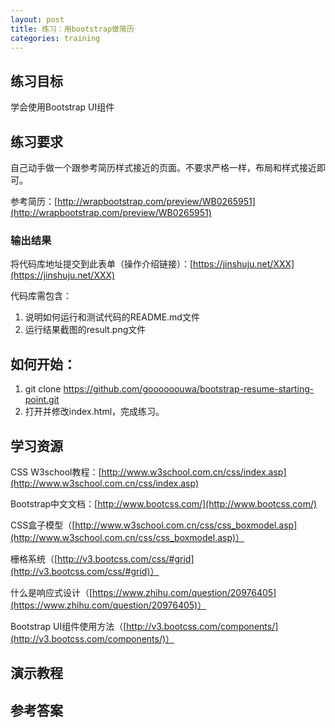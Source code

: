 ```yaml
---
layout: post
title: 练习：用bootstrap做简历
categories: training
---
```

## 练习目标

学会使用Bootstrap UI组件

## 练习要求

自己动手做一个跟参考简历样式接近的页面。不要求严格一样，布局和样式接近即可。

参考简历：[http://wrapbootstrap.com/preview/WB0265951](http://wrapbootstrap.com/preview/WB0265951)

### 输出结果

将代码库地址提交到此表单（操作介绍链接）：[https://jinshuju.net/XXX](https://jinshuju.net/XXX)

代码库需包含：

1. 说明如何运行和测试代码的README.md文件
2. 运行结果截图的result.png文件



## 如何开始：

1. git clone https://github.com/goooooouwa/bootstrap-resume-starting-point.git
2. 打开并修改index.html，完成练习。


## 学习资源

CSS W3school教程：[http://www.w3school.com.cn/css/index.asp](http://www.w3school.com.cn/css/index.asp)

Bootstrap中文文档：[http://www.bootcss.com/](http://www.bootcss.com/)

CSS盒子模型（[http://www.w3school.com.cn/css/css_boxmodel.asp](http://www.w3school.com.cn/css/css_boxmodel.asp)）

栅格系统（[http://v3.bootcss.com/css/#grid](http://v3.bootcss.com/css/#grid)）

什么是响应式设计（[https://www.zhihu.com/question/20976405](https://www.zhihu.com/question/20976405)）

Bootstrap UI组件使用方法（[http://v3.bootcss.com/components/](http://v3.bootcss.com/components/)）



## 演示教程



## 参考答案